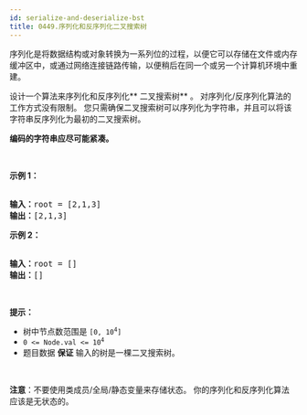 ```yaml
---
id: serialize-and-deserialize-bst
title: 0449.序列化和反序列化二叉搜索树
---
```

序列化是将数据结构或对象转换为一系列位的过程，以便它可以存储在文件或内存缓冲区中，或通过网络连接链路传输，以便稍后在同一个或另一个计算机环境中重建。

设计一个算法来序列化和反序列化** 二叉搜索树** 。 对序列化/反序列化算法的工作方式没有限制。 您只需确保二叉搜索树可以序列化为字符串，并且可以将该字符串反序列化为最初的二叉搜索树。

**编码的字符串应尽可能紧凑。**

 

**示例 1：**


<pre><br/><strong>输入：</strong>root = [2,1,3]<br/><strong>输出：</strong>[2,1,3]<br/></pre>

**示例 2：**


<pre><br/><strong>输入：</strong>root = []<br/><strong>输出：</strong>[]<br/></pre>

 

**提示：**


- 树中节点数范围是 <code>[0, 10<sup>4</sup>]</code>
- <code>0 &lt;= Node.val &lt;= 10<sup>4</sup></code>
- 题目数据 **保证** 输入的树是一棵二叉搜索树。

 

**注意**：不要使用类成员/全局/静态变量来存储状态。 你的序列化和反序列化算法应该是无状态的。
